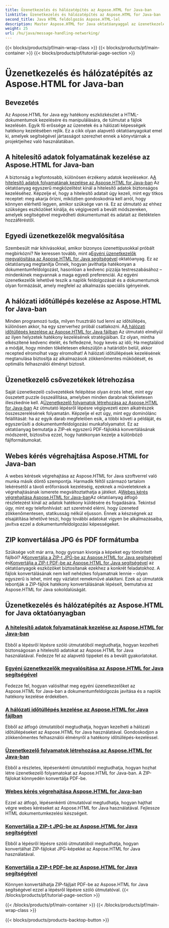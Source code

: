 ```yaml
---
title: Üzenetkezelés és hálózatépítés az Aspose.HTML for Java-ban
linktitle: Üzenetkezelés és hálózatépítés az Aspose.HTML for Java-ban
second_title: Java HTML feldolgozás Aspose.HTML-lel
description: Master Aspose.HTML for Java oktatóanyaggal az üzenetkezelésről, a hálózatépítésről és egyebekről. Növelje dokumentumfeldolgozási készségeit.
weight: 25
url: /hu/java/message-handling-networking/
---
```


{{< blocks/products/pf/main-wrap-class >}}
{{< blocks/products/pf/main-container >}}
{{< blocks/products/pf/tutorial-page-section >}}

# Üzenetkezelés és hálózatépítés az Aspose.HTML for Java-ban

## Bevezetés

Az Aspose.HTML for Java egy hatékony eszközkészlet a HTML-dokumentumok kezelésére és manipulálására, de túlmutat a fájlok kezelésén. Egyik fő erőssége az üzenetek és a hálózati képességek hatékony kezelésében rejlik. Ez a cikk olyan alapvető oktatóanyagokat emel ki, amelyek segítségével jártasságot szerezhet ennek a könyvtárnak a projektjeihez való használatában.

## A hitelesítő adatok folyamatának kezelése az Aspose.HTML for Java-ban
 A biztonság a legfontosabb, különösen érzékeny adatok kezelésekor. A[A hitelesítő adatok folyamatának kezelése az Aspose.HTML for Java-ban](./credentials-pipeline/) Az oktatóanyag egyszerű megközelítést kínál a hitelesítő adatok biztonságos kezeléséhez. Képzelje el, hogy a hitelesítő adatait úgy kezeli, mint egy titkos receptet: meg akarja őrizni, miközben gondoskodnia kell arról, hogy könnyen elérhető legyen, amikor szüksége van rá. Ez az útmutató az ehhez szükséges eszközöket kínálja, és végigvezeti a bevált módszereken, amelyek segítségével megvédheti dokumentumait és adatait az illetéktelen hozzáféréstől.

## Egyedi üzenetkezelők megvalósítása
 Szembesült már kihívásokkal, amikor bizonyos üzenettípusokkal próbált megbirkózni? Ne keressen tovább, mint a[Egyéni üzenetkezelők megvalósítása az Aspose.HTML for Java segítségével](./custom-message-handler/) oktatóanyag. Ez az oktatóanyag megtanítja Önnek, hogyan javíthatja hatékonyan a dokumentumfeldolgozást, hasonlóan a kedvenc pizzája testreszabásához – mindenkinek megvannak a maga egyedi preferenciái. Az egyéni üzenetkezelők lehetővé teszik a naplók feldolgozását és a dokumentumok olyan formázását, amely megfelel az alkalmazás speciális igényeinek. 

## A hálózati időtúllépés kezelése az Aspose.HTML for Java-ban
 Minden programozó tudja, milyen frusztráló tud lenni az időtúllépés, különösen akkor, ha egy szerverhez próbál csatlakozni. A[A hálózati időtúllépés kezelése az Aspose.HTML for Java fájlban](./network-timeout/) Az útmutató elmélyül az ilyen helyzetek hatékony kezelésének stratégiáiban. Ez olyan, mintha elkészítené kedvenc ételét, és felfedezné, hogy kevés az idő; Ha megtalálod a módját, hogy minden tökéletesen elkészüljön a határidőn belül, akkor recepted elromolhat vagy elromolhat! A hálózati időtúllépések kezelésének megtanulása biztosítja az alkalmazások zökkenőmentes működését, és optimális felhasználói élményt biztosít.

## Üzenetkezelő csővezetékek létrehozása
Saját üzenetkezelő csővezetékek felépítése olyan érzés lehet, mint egy összetett puzzle összeállítása, amelyben minden darabnak tökéletesen illeszkednie kell. A[Üzenetkezelő folyamatok létrehozása az Aspose.HTML for Java-ban](./message-handler-pipeline/) Az útmutató lépésről lépésre végigvezeti ezen alkatrészek összeszerelésének folyamatán. Képzelje el ezt úgy, mint egy dominólánc felállítását: ha az egyik darab megfelelően esik, a többi követi a példáját, és egyszerűsíti a dokumentumfeldolgozási munkafolyamatot. Ez az oktatóanyag bemutatja a ZIP-ek egyszerű PDF-fájlokká konvertálásának módszerét, biztosítva ezzel, hogy hatékonyan kezelje a különböző fájlformátumokat.

## Webes kérés végrehajtása Aspose.HTML for Java-ban
 A webes kérések végrehajtása az Aspose.HTML for Java szoftverrel való munka másik döntő szempontja. Harmadik féltől származó tartalom lekérésétől a távoli erőforrások kezeléséig, ezeknek a műveleteknek a végrehajtásának ismerete megváltoztathatja a játékot. A[Webes kérés végrehajtása Aspose.HTML for Java-ban](./web-request-execution/)Az oktatóanyag átfogó részletezést kínál az adatok hatékony küldésére és fogadására. Tekintsd úgy, mint egy telefonhívást: azt szeretnéd elérni, hogy üzeneted zökkenőmentesen, statikusság nélkül eljusson. Ennek a készségnek az elsajátítása lehetővé teszi, hogy további adatokat vigyen be alkalmazásaiba, javítva ezzel a dokumentumfeldolgozási képességeket.

## ZIP konvertálása JPG és PDF formátumba
 Szüksége volt már arra, hogy gyorsan kivonja a képeket egy tömörített fájlból? A[Konvertálja a ZIP-t JPG-be az Aspose.HTML for Java segítségével](./zip-to-jpg/) és[Konvertálja a ZIP-t PDF-be az Aspose.HTML for Java segítségével](./zip-to-pdf/) az oktatóanyagok eszközöket biztosítanak ezekhez a konkrét feladatokhoz. A fájlok konvertálásának nem kell nehézkes folyamatnak lennie – olyan egyszerű is lehet, mint egy vázlatot remekművé alakítani. Ezek az útmutatók lebontják a ZIP-fájlok hatékony konvertálásának lépéseit, bemutatva az Aspose.HTML for Java sokoldalúságát.

## Üzenetkezelés és hálózatépítés az Aspose.HTML for Java oktatóanyagban
### [A hitelesítő adatok folyamatának kezelése az Aspose.HTML for Java-ban](./credentials-pipeline/)
Ebből a lépésről lépésre szóló útmutatóból megtudhatja, hogyan kezelheti biztonságosan a hitelesítő adatokat az Aspose.HTML for Java használatával. Fedezze fel az alapvető tippeket és a bevált gyakorlatokat.
### [Egyéni üzenetkezelők megvalósítása az Aspose.HTML for Java segítségével](./custom-message-handler/)
Fedezze fel, hogyan valósíthat meg egyéni üzenetkezelőket az Aspose.HTML for Java-ban a dokumentumfeldolgozás javítása és a naplók hatékony kezelése érdekében.
### [A hálózati időtúllépés kezelése az Aspose.HTML for Java fájlban](./network-timeout/)
Ebből az átfogó útmutatóból megtudhatja, hogyan kezelheti a hálózati időtúllépéseket az Aspose.HTML for Java használatával. Gondoskodjon a zökkenőmentes felhasználói élményről a hatékony időtúllépés-kezeléssel.
### [Üzenetkezelő folyamatok létrehozása az Aspose.HTML for Java-ban](./message-handler-pipeline/)
Ebből a részletes, lépésenkénti útmutatóból megtudhatja, hogyan hozhat létre üzenetkezelő folyamatokat az Aspose.HTML for Java-ban. A ZIP-fájlokat könnyedén konvertálja PDF-be.
### [Webes kérés végrehajtása Aspose.HTML for Java-ban](./web-request-execution/)
Ezzel az átfogó, lépésenkénti útmutatóval megtudhatja, hogyan hajthat végre webes kéréseket az Aspose.HTML for Java használatával. Fejlessze HTML dokumentumkezelési készségeit.
### [Konvertálja a ZIP-t JPG-be az Aspose.HTML for Java segítségével](./zip-to-jpg/)
Ebből a lépésről lépésre szóló útmutatóból megtudhatja, hogyan konvertálhat ZIP-fájlokat JPG-képekké az Aspose.HTML for Java használatával.
### [Konvertálja a ZIP-t PDF-be az Aspose.HTML for Java segítségével](./zip-to-pdf/)
Könnyen konvertálhatja ZIP-fájljait PDF-be az Aspose.HTML for Java segítségével ezzel a lépésről lépésre szóló útmutatóval.
{{< /blocks/products/pf/tutorial-page-section >}}

{{< /blocks/products/pf/main-container >}}
{{< /blocks/products/pf/main-wrap-class >}}

{{< blocks/products/products-backtop-button >}}

